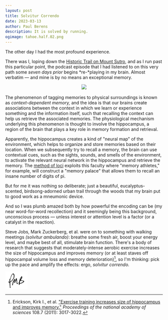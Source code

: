 ```yaml
---
layout: post
title: Solvitur Correndo
date: 2023-03-13
author:	Paul Berens
description: It is solved by running.
ogimage: tahoe.half.02.png
---
```

The other day I had the most profound experience.

There was I, loping down the [Historic Trail on Mount Sutro](/twin-peaks-mt-sutro/), and as I run past this particular point, the podcast episode that I had listened to on this very path some *seven days prior* begins *re-*playing in my brain. Almost verbatim — and mine is by no means an exceptional memory.

<center>
<img src='/assets/videos/historic.trail.slow.gif'>
</center>

The phenomenon of tagging memories to physical surroundings is known as *context-dependent memory,* and the idea is that our brains create associations between the context in which we learn or experience something and the information itself, such that recalling the context can help us retrieve the associated memories. The physiological mechanism underlying this phenomenon is thought to involve the hippocampus, a region of the brain that plays a key role in memory formation and retrieval.

Apparently, the hippocampus creates a kind of "neural map" of the environment, which helps to organize and store memories based on their location. When we subsequently try to recall a memory, the brain can use contextual cues, such as the sights, sounds, and smells of the environment, to activate the relevant neural network in the hippocampus and retrieve the memory. The [method of loci](https://en.wikipedia.org/wiki/method_of_loci) exploits this faculty where "memory athletes," for example, will construct a "memory palace" that allows them to recall an insane number of digits of pi.

But for me it was nothing so deliberate; just a beautiful, eucalyptus-scented, birdsong-adorned urban trail through the woods that my brain put to good work as a mneumonic device.

And so I was plumb amazed both by how powerful the encoding can be (my near word-for-word recollection) and it seemingly being this background, unconscious process — unless interest or attention level is a factor (or a catalyst in the reaction).

Steve Jobs, Mark Zuckerberg, et al. were on to something with walking meetings *(solvitur ambulando)*: breathe some fresh air, boost your energy level, and maybe best of all, stimulate brain function. There's a body of research that suggests that moderately-intense aerobic exercise increases the size of hippocampus and improves memory (or at least staves off hippocampal volume loss and memory deterioration)[^1], so I'm thinking: pick up the pace and amplify the effects: ergo, *solvitur correndo.*

[^1]: Erickson, Kirk I., et al. ["Exercise training increases size of hippocampus and improves memory."](https://www.pnas.org/doi/10.1073/pnas.1015950108) *Proceedings of the national academy of sciences* 108.7 (2011): 3017-3022.

![initials](/assets/images/initials.pmb.71.56.png)